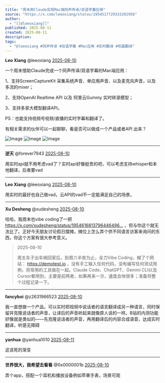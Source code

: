 ```yaml
---
title: "周末用Claude实现Mac端同声传译/双语字幕应用"
source: "https://x.com/leeoxiang/status/1954517729333202956"
author:
  - "[[@leeoxiang]]"
published: 2025-08-11
created: 2025-08-11
description:
tags:
  - "@leeoxiang #同声传译 #双语字幕 #Mac应用 #实时翻译 #机器翻译"
---
```

**Leo Xiang** @leeoxiang [2025-08-10](https://x.com/leeoxiang/status/1954517729333202956)

一个周末借助Claude完成一个同声传译/双语字幕的Mac端应用：

1、支持ScreenCaptureKit 采集系统声音、单应用声音、以及麦克风声音，以及多流的mixer；

2、支持OpenAI Realtime API 以及 阿里云Gummy 实时转录模型；

3、支持多家大模型翻译API。

PS：也能支持视频号视频/直播的实时字幕和翻译了。

有相关需求的伙伴可以一起聊聊，看是否可以做成一个产品或者API 出来？

![Image](https://pbs.twimg.com/media/Gx_V0FPacAA6Npq?format=jpg&name=large) ![Image](https://pbs.twimg.com/media/Gx_WpL3bkAArojT?format=jpg&name=large) ![Image](https://pbs.twimg.com/media/Gx_Vj8RbgAAoKvO?format=jpg&name=large)

---

**逆天** @forever7943 [2025-08-10](https://x.com/forever7943/status/1954528107076947984)

用实时api就不用考虑vad了？实时api好像挺贵的吧，可以考虑支持whisper和本地翻译，后者要vad

---

**Leo Xiang** @leeoxiang [2025-08-10](https://x.com/leeoxiang/status/1954528364678586770)

用实时的最好也自己做vad，云API的vad不一定能满足自己的场景。

---

**Xu Desheng** @xudesheng [2025-08-10](https://x.com/xudesheng/status/1954644619175809221)

哈哈，我周末也vibe coding了一把 https://x.com/xudesheng/status/1954616813796446496… ，但与你这个就无法比了。正好今天朋友讨论假日摆摊，摊位上怎么弄个供不同语言访客来询问的东西，你这个方案有很大参考意义。

> 2025-08-10
> 
> 周五车子出车祸回家后，到周六半夜为止，全力Vibe Coding，糊了个网站： https://demotest.io ，没有手工输入任何代码，没有编写任何测试用例，将常用的工具做在一起。Claude Code、ChatGPT、Gemini CLI以及Cursor都用到，主要是前两者，如果再来一次，速度会快很多；准备将整个过程记录一下。

---

**fancyboi** @z2631966523 [2025-08-10](https://x.com/z2631966523/status/1954564406278549599)

我一直想做一个产品，可以实时把视频中说话者的语言翻译成另一种语言，同时保留并克隆说话者的声音，让译后的声音听起来就像原人说的一样。B站的内测功能好像就是类似的——先克隆说话者的声音，再用翻译后的内容合成语音，达成实时翻译，听感无障碍

---

**yanhua** @yanhua1010 [2025-08-11](https://x.com/yanhua1010/status/1954696299560964202)

这该死的渐变

---

**世界很大，我希望去看看** @0x0000001b [2025-08-10](https://x.com/0x0000001b/status/1954567468065689971)

弄个app，搭配一个耳机和播放设备例如苹果手表，场景可观